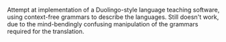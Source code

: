 Attempt at implementation of a Duolingo-style language teaching
software, using context-free grammars to describe the languages. Still
doesn't work, due to the mind-bendingly confusing manipulation of the
grammars required for the translation.
